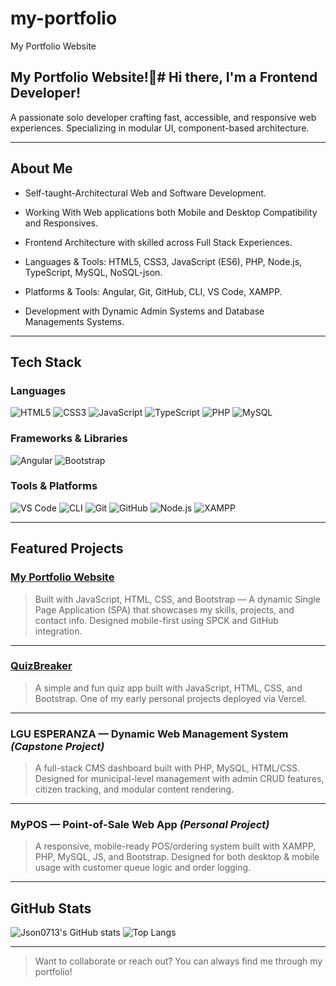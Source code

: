 # my-portfolio
My Portfolio Website

## My Portfolio Website!🎉# Hi there, I'm a Frontend Developer!

A passionate solo developer crafting fast, accessible, and responsive web experiences. Specializing in modular UI, component-based architecture.

---

## About Me
- Self-taught-Architectural Web and Software Development.

- Working With Web applications both Mobile and Desktop Compatibility and Responsives.

- Frontend Architecture with skilled across Full Stack Experiences.

- Languages & Tools: HTML5, CSS3, JavaScript (ES6), PHP, Node.js, TypeScript, MySQL, NoSQL-json.

- Platforms & Tools: Angular, Git, GitHub, CLI, VS Code, XAMPP.

- Development with Dynamic Admin Systems and Database Managements Systems.

---

## Tech Stack

### Languages
![HTML5](https://img.shields.io/badge/HTML5-E34F26?logo=html5&logoColor=white)
![CSS3](https://img.shields.io/badge/CSS3-1572B6?logo=css3&logoColor=white)
![JavaScript](https://img.shields.io/badge/JavaScript-ES6-F7DF1E?logo=javascript&logoColor=yellow)
![TypeScript](https://img.shields.io/badge/TypeScript-3178C6?logo=typescript&logoColor=white)
![PHP](https://img.shields.io/badge/PHP-777BB4?logo=php&logoColor=white)
![MySQL](https://img.shields.io/badge/MySQL-005C84?logo=mysql&logoColor=white)

### Frameworks & Libraries
![Angular](https://img.shields.io/badge/Angular-DD0031?logo=angular&logoColor=white)
![Bootstrap](https://img.shields.io/badge/Bootstrap-5.3-7952B3?logo=bootstrap&logoColor=white)

### Tools & Platforms
![VS Code](https://img.shields.io/badge/VS%20Code-007ACC?logo=visualstudiocode&logoColor=white)
![CLI](https://img.shields.io/badge/CLI-Terminal-555555?logo=gnu-bash&logoColor=white)
![Git](https://img.shields.io/badge/Git-F05032?logo=git&logoColor=white)
![GitHub](https://img.shields.io/badge/GitHub-181717?logo=github)
![Node.js](https://img.shields.io/badge/Node.js-339933?logo=node.js&logoColor=white)
![XAMPP](https://img.shields.io/badge/XAMPP-FA7F24?logo=xampp&logoColor=white)

---

## Featured Projects

### [My Portfolio Website](https://my-portfolio-fawn-six-spddunmlyp.vercel.app/#hero)
> Built with JavaScript, HTML, CSS, and Bootstrap — A dynamic Single Page Application (SPA) that showcases my skills, projects, and contact info. Designed mobile-first using SPCK and GitHub integration.

---

### [QuizBreaker](https://quiz-breaker-tau.vercel.app/)
> A simple and fun quiz app built with JavaScript, HTML, CSS, and Bootstrap. One of my early personal projects deployed via Vercel.

---

### LGU ESPERANZA — Dynamic Web Management System *(Capstone Project)*
> A full-stack CMS dashboard built with PHP, MySQL, HTML/CSS. Designed for municipal-level management with admin CRUD features, citizen tracking, and modular content rendering.

---

### MyPOS — Point-of-Sale Web App *(Personal Project)*
> A responsive, mobile-ready POS/ordering system built with XAMPP, PHP, MySQL, JS, and Bootstrap. Designed for both desktop & mobile usage with customer queue logic and order logging.

---

## GitHub Stats

![Json0713's GitHub stats](https://github-readme-stats.vercel.app/api?username=Json0713&show_icons=true&theme=tokyonight)
![Top Langs](https://github-readme-stats.vercel.app/api/top-langs/?username=Json0713&layout=compact&theme=tokyonight)

---

> Want to collaborate or reach out? You can always find me through my portfolio!
